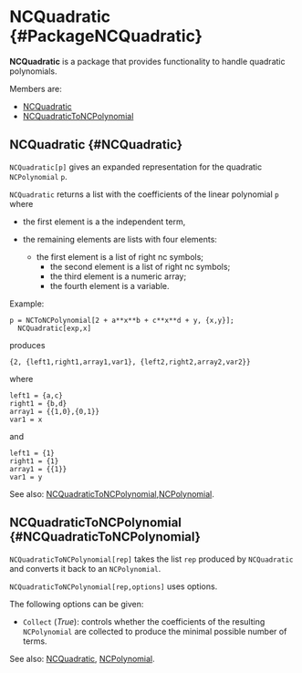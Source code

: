 # NCQuadratic {#PackageNCQuadratic}

**NCQuadratic** is a package that provides functionality to handle quadratic polynomials.

Members are:

* [NCQuadratic](#NCQuadratic)
* [NCQuadraticToNCPolynomial](#NCQuadraticToNCPolynomial)

## NCQuadratic {#NCQuadratic}
`NCQuadratic[p]` gives an expanded representation for the quadratic `NCPolynomial` `p`.

`NCQuadratic` returns a list with the coefficients of the linear polynomial `p` where

- the first element is a the independent term,
- the remaining elements are lists with four elements:

  - the first element is a list of right nc symbols;
	- the second element is a list of right nc symbols;
	- the third element is a numeric array;
	- the fourth element is a variable.

Example:

    p = NCToNCPolynomial[2 + a**x**b + c**x**d + y, {x,y}];
	  NCQuadratic[exp,x]

produces

    {2, {left1,right1,array1,var1}, {left2,right2,array2,var2}}

where

    left1 = {a,c}
    right1 = {b,d}
    array1 = {{1,0},{0,1}}
    var1 = x

and

    left1 = {1}
    right1 = {1}
    array1 = {{1}}
    var1 = y

See also:
[NCQuadraticToNCPolynomial](#NCQuadraticToNCPolynomial),[NCPolynomial](#NCPolynomial).

## NCQuadraticToNCPolynomial {#NCQuadraticToNCPolynomial}

`NCQuadraticToNCPolynomial[rep]` takes the list `rep` produced by `NCQuadratic` and converts it back to an `NCPolynomial`.

`NCQuadraticToNCPolynomial[rep,options]` uses options.

The following options can be given:

- `Collect` (*True*): controls whether the coefficients of the resulting `NCPolynomial` are collected to produce the minimal possible number of terms.

See also:
[NCQuadratic](#NCQuadratic), [NCPolynomial](#NCPolynomial).
